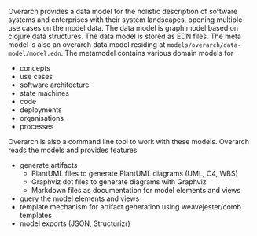 Overarch provides a data model for the holistic description of software systems and enterprises with their system landscapes, opening multiple use cases on the model data.
The data model is graph model based on clojure data structures. The data model is stored as EDN files. The meta model is also an overarch data model residing at `models/overarch/data-model/model.edn`.
The metamodel contains various domain models for
* concepts
* use cases
* software architecture
* state machines
* code
* deployments
* organisations
* processes

Overarch is also a command line tool to work with these models.
Overarch reads the models and provides features
* generate artifacts
  * PlantUML files to generate PlantUML diagrams (UML, C4, WBS)
  * Graphviz dot files to generate diagrams with Graphviz
  * Markdown files as documentation for model elements and views
* query the model elements and views
* template mechanism for artifact generation using weavejester/comb templates
* model exports (JSON, Structurizr)
